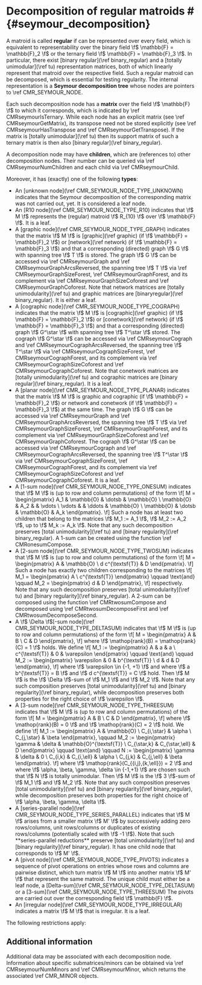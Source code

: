 # Decomposition of regular matroids # {#seymour_decomposition}

A matroid is called **regular** if can be represented over every field, which is equivalent to representability over the binary field \f$ \mathbb{F} = \mathbb{F}_2 \f$ or the ternary field \f$ \mathbb{F} = \mathbb{F}_3 \f$.
In particular, there exist [binary regular](\ref binary_regular) and a [totally unimodular](\ref tu) representation matrices, both of which linearly represent that matroid over the respective field.
Such a regular matroid can be decomposed, which is essential for testing regularity.
The internal representation is a **Seymour decomposition tree** whose nodes are pointers to \ref CMR_SEYMOUR_NODE.

Each such decomposition node has a **matrix** over the field \f$ \mathbb{F} \f$ to which it corresponds, which is indicated by \ref CMRseymourIsTernary.
While each node has an explicit matrix (see \ref CMRseymourGetMatrix), its transpose need not be stored explicitly (see \ref CMRseymourHasTranspose and \ref CMRseymourGetTranspose).
If the matrix is [totally unimodular](\ref tu) then its support matrix of such a ternary matrix is then also [binary regular](\ref binary_regular).

A decomposition node may have **children**, which are (references to) other decomposition nodes.
Their number can be queried via \ref CMRseymourNumChildren and each child via \ref CMRseymourChild.

Moreover, it has (exactly) one of the following **types**:

 - An [unknown node](\ref CMR_SEYMOUR_NODE_TYPE_UNKNOWN) indicates that the Seymour decomposition of the corresponding matrix was not carried out, yet.
   It is considered a leaf node.
 - An [R10 node](\ref CMR_SEYMOUR_NODE_TYPE_R10) indicates that \f$ M \f$ represents the (regular) matroid \f$ R_{10} \f$ over \f$ \mathbb{F} \f$.
   It is a leaf.
 - A [graphic node](\ref CMR_SEYMOUR_NODE_TYPE_GRAPH) indicates that the matrix \f$ M \f$ is [graphic](\ref graphic) (if \f$ \mathbb{F} = \mathbb{F}_2 \f$) or [network](\ref network) (if \f$ \mathbb{F} = \mathbb{F}_3 \f$) and that a corresponding (directed) graph \f$ G \f$ with spanning tree \f$ T \f$ is stored.
   The graph \f$ G \f$ can be accessed via \ref CMRseymourGraph and \ref CMRseymourGraphArcsReversed, the spanning tree \f$ T \f$ via \ref CMRseymourGraphSizeForest, \ref CMRseymourGraphForest, and its complement via \ref CMRseymourGraphSizeCoforest and \ref CMRseymourGraphCoforest.
   Note that network matrices are [totally unimodularity](\ref tu) and graphic matrices are [binaryregular](\ref binary_regular).
   It is either a leaf.
 - A [cographic node](\ref CMR_SEYMOUR_NODE_TYPE_COGRAPH) indicates that the matrix \f$ M \f$ is [cographic](\ref graphic) (if \f$ \mathbb{F} = \mathbb{F}_2 \f$) or [conetwork](\ref network) (if \f$ \mathbb{F} = \mathbb{F}_3 \f$) and that a corresponding (directed) graph \f$ G^\star \f$ with spanning tree \f$ T^\star \f$ stored.
   The cograph \f$ G^\star \f$ can be accessed via \ref CMRseymourCograph and \ref CMRseymourCographArcsReversed, the spanning tree \f$ T^\star \f$ via \ref CMRseymourCographSizeForest, \ref CMRseymourCographForest, and its complement via \ref CMRseymourCographSizeCoforest and \ref CMRseymourCographCoforest.
   Note that conetwork matrices are [totally unimodularity](\ref tu) and cographic matrices are [binary regular](\ref binary_regular).
   It is a leaf.
 - A [planar node](\ref CMR_SEYMOUR_NODE_TYPE_PLANAR) indicates that the matrix \f$ M \f$ is graphic and cographic (if \f$ \mathbb{F} = \mathbb{F}_2 \f$) or network and conetwork (if \f$ \mathbb{F} = \mathbb{F}_3 \f$) at the same time.
   The graph \f$ G \f$ can be accessed via \ref CMRseymourGraph and \ref CMRseymourGraphArcsReversed, the spanning tree \f$ T \f$ via \ref CMRseymourGraphSizeForest, \ref CMRseymourGraphForest, and its complement via \ref CMRseymourGraphSizeCoforest and \ref CMRseymourGraphCoforest.
   The cograph \f$ G^\star \f$ can be accessed via \ref CMRseymourCograph and \ref CMRseymourCographArcsReversed, the spanning tree \f$ T^\star \f$ via \ref CMRseymourCographSizeForest, \ref CMRseymourCographForest, and its complement via \ref CMRseymourCographSizeCoforest and \ref CMRseymourCographCoforest.
   It is a leaf.
 - A [1-sum node](\ref CMR_SEYMOUR_NODE_TYPE_ONESUM) indicates that \f$ M \f$ is (up to row and column permutations) of the form
   \f[
      M = \begin{pmatrix}
            A_1        & \mathbb{O} & \dotsb     & \mathbb{O} \\
            \mathbb{O} & A_2        &            & \vdots \\
            \vdots     &            & \ddots     & \mathbb{O} \\
            \mathbb{O} & \dotsb     & \mathbb{O} & A_k
          \end{pmatrix}.
   \f]
   Such a node has at least two children that belong to the matrices \f$ M_1 := A_1 \f$, \f$ M_2 := A_2 \f$, up to \f$ M_k := A_k \f$.
   Note that any such decomposition preserves [total unimodularity](\ref tu) and [binary regularity](\ref binary_regular).
   A 1-sum can be created using the function \ref CMRonesumCompose.
 - A [2-sum node](\ref CMR_SEYMOUR_NODE_TYPE_TWOSUM) indicates that \f$ M \f$ is (up to row and column permutations) of the form
   \f[
      M = \begin{pmatrix} A & \mathbb{O} \\ d c^{\textsf{T}} & D \end{pmatrix}.
   \f]
   Such a node has exactly two children corresponding to the matrices
   \f[
      M_1 = \begin{pmatrix} A \\ c^{\textsf{T}} \end{pmatrix}
      \qquad \text{and} \qquad
      M_2 = \begin{pmatrix} d & D \end{pmatrix},
   \f]
   respectively.
   Note that any such decomposition preserves [total unimodularity](\ref tu) and [binary regularity](\ref binary_regular).
   A 2-sum can be composed using the function \ref CMRtwosumCompose and decomposed using \ref CMRtwosumDecomposeFirst and \ref CMRtwosumDecomposeSecond.
 - A \f$ \Delta \f$[-sum node](\ref CMR_SEYMOUR_NODE_TYPE_DELTASUM) indicates that \f$ M \f$ is (up to row and column permutations) of the form
   \f[
      M = \begin{pmatrix} A & B \\ C & D \end{pmatrix},
   \f]
   where \f$ \mathop{rank}(B) = \mathop{rank}(C) = 1 \f$ holds.
   We define
   \f[
     M_1 := \begin{pmatrix}
              A & a & a \\
              c^{\textsf{T}} & 0 & \varepsilon
            \end{pmatrix}
     \qquad \text{and} \qquad
     M_2 := \begin{pmatrix}
              \varepsilon & 0 & b^{\textsf{T}} \\
              d & d & D
            \end{pmatrix},
   \f]
   where \f$ \varepsilon \in \{-1, +1\} \f$ and where \f$ a b^{\textsf{T}} = B \f$ and \f$ d c^{\textsf{T}} = C \f$ hold.
   Then \f$ M \f$ is the \f$ \Delta \f$-sum of \f$ M_1 \f$ and \f$ M_2 \f$.
   Note that any such composition preserves [total unimodularity](\ref tu) and [binary regularity](\ref binary_regular),
   while decomposition preserves both properties for the right choice of \f$ \varepsilon \f$.
 - A [3-sum node](\ref CMR_SEYMOUR_NODE_TYPE_THREESUM) indicates that \f$ M \f$ is (up to row and column permutations) of the form
   \f[
      M = \begin{pmatrix} A & B \\ C & D \end{pmatrix},
   \f]
   where \f$ \mathop{rank}(B) = 0 \f$ and \f$ \mathop{rank}(C) = 2 \f$ hold.
   We define
   \f[
     M_1 := \begin{pmatrix}
              A & \mathbb{O} \\
              C_{i,\star} & \alpha \\
              C_{j,\star} & \beta
            \end{pmatrix},
     \qquad
     M_2 := \begin{pmatrix}
              \gamma & \delta & \mathbb{O}^{\textsf{T}} \\
              C_{\star,k} & C_{\star,\ell} & D
            \end{pmatrix}
     \qquad \text{and} \qquad
     N := \begin{pmatrix}
              \gamma & \delta & 0 \\
              C_{i,k} & C_{i,\ell} & \alpha \\
              C_{j,k} & C_{j,\ell} & \beta
            \end{pmatrix}.
   \f]
   where \f$ \mathop{rank}(C_{\{i,j\},\{k,\ell\}}) = 2 \f$ and where \f$ \alpha, \beta, \gamma, \delta \in \{-1,+1\} \f$ are chosen such that
   \f$ N \f$ is totally unimodular.
   Then \f$ M \f$ is the \f$ 3 \f$-sum of \f$ M_1 \f$ and \f$ M_2 \f$.
   Note that any such composition preserves [total unimodularity](\ref tu) and [binary regularity](\ref binary_regular),
   while decomposition preserves both properties for the right choice of \f$ \alpha, \beta, \gamma, \delta \f$.
 - A [series-parallel node](\ref CMR_SEYMOUR_NODE_TYPE_SERIES_PARALLEL) indicates that \f$ M \f$ arises from a smaller matrix \f$ M' \f$ by successively adding zero rows/columns, unit rows/columns or duplicates of existing rows/columns (potentially scaled with \f$ -1 \f$).
   Note that such **series-parallel reductions** preserve [total unimodularity](\ref tu) and [binary regularity](\ref binary_regular).
   It has one child node that corresponds to \f$ M' \f$.
 - A [pivot node](\ref CMR_SEYMOUR_NODE_TYPE_PIVOTS) indicates a sequence of pivot operations on entries whose rows and columns are pairwise distinct, which turn matrix \f$ M \f$ into another matrix \f$ M' \f$ that represent the same matroid.
   The unique child must either be a leaf node, a [Delta-sum](\ref CMR_SEYMOUR_NODE_TYPE_DELTASUM) or a [3-sum](\ref CMR_SEYMOUR_NODE_TYPE_THREESUM)
   The pivots are carried out over the corresponding field \f$ \mathbb{F} \f$.
 - An [irregular node](\ref CMR_SEYMOUR_NODE_TYPE_IRREGULAR) indicates a matrix \f$ M \f$ that is irregular.
   It is a leaf.

The following restrictions apply:

## Additional information ##

Additional data may be associated with each decomposition node.
Information about specific submatrices/minors can be obtained via \ref CMRseymourNumMinors and \ref CMRseymourMinor,
which returns the associated \ref CMR_MINOR objects.

